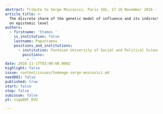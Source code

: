 ```yaml
---
abstract: Tribute to Serge Moscovici. Paris IAS, 17-18 November 2016 - Session 1
article_title: >-
  The discrete charm of the genetic model of influence and its indirect impact
  on epistemic level
authors:
  - firstname: 'Stamos '
    is_institution: false
    lastname: Papastamou
    positions_and_institutions:
      - institution: Panteion University of Social and Political Sciences, Greece
        positions:
          - ''
date: 2016-11-17T03:00:00.000Z
highlight: false
issue: content/issues/hommage-serge-moscovici.md
needDOI: false
published: true
start: false
stop: false
subissue: false
yt: sigwQbF_DSU

---
```

<Youtube yt="sigwQbF_DSU" caption="The discrete charm of the genetic model of influence and its indirect impact on epistemic level" start="false" stop="false"></Youtube>
